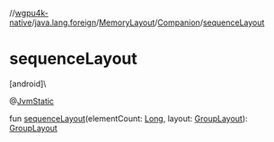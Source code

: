//[wgpu4k-native](../../../../index.md)/[java.lang.foreign](../../index.md)/[MemoryLayout](../index.md)/[Companion](index.md)/[sequenceLayout](sequence-layout.md)

# sequenceLayout

[android]\

@[JvmStatic](https://kotlinlang.org/api/core/kotlin-stdlib/kotlin.jvm/-jvm-static/index.html)

fun [sequenceLayout](sequence-layout.md)(elementCount: [Long](https://kotlinlang.org/api/core/kotlin-stdlib/kotlin/-long/index.html), layout: [GroupLayout](../../-group-layout/index.md)): [GroupLayout](../../-group-layout/index.md)
